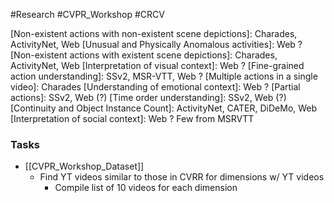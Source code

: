#Research #CVPR_Workshop #CRCV


[Non-existent actions with non-existent scene depictions]: Charades, ActivityNet, Web
[Unusual and Physically Anomalous activities]: Web ?
[Non-existent actions with existent scene depictions]: Charades, ActivityNet, Web
[Interpretation of visual context]: Web ?
[Fine-grained action understanding]: SSv2, MSR-VTT, Web ?
[Multiple actions in a single video]: Charades 
[Understanding of emotional context]: Web ?
[Partial actions]: SSv2, Web (?)
[Time order understanding]:  SSv2, Web (?)
[Continuity and Object Instance Count]: ActivityNet, CATER, DiDeMo, Web
[Interpretation of social context]: Web ? Few from MSRVTT 

### Tasks
- [[CVPR_Workshop_Dataset]]
	- Find YT videos similar to those in CVRR for dimensions w/ YT videos
		- Compile list of 10 videos for each dimension


